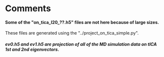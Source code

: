 # Comments
#### Some of the "on_tica_l20_??.h5" files are not here because of large sizes. 
These files are generated using the "../project_on_tica_simple.py".
##### **ev0.h5**  and  **ev1.h5** are projection of all of the MD simulation data on tICA *1st* and *2nd* eigenvectors.

